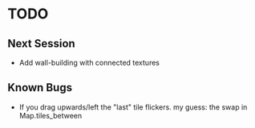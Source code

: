 # TODO

## Next Session

* Add wall-building with connected textures

## Known Bugs

* If you drag upwards/left the "last" tile flickers.
  my guess: the swap in Map.tiles_between
